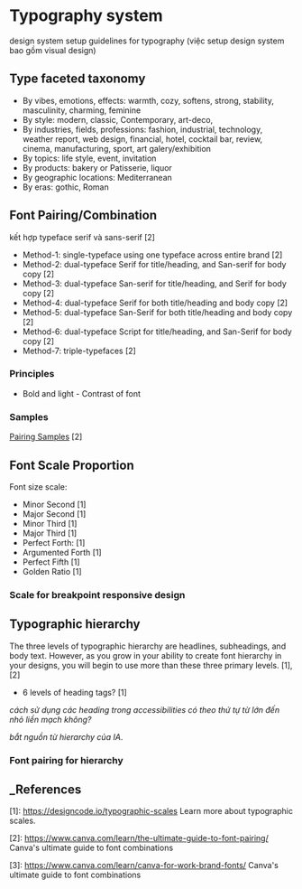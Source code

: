 # Typography system

design system setup guidelines for typography (việc setup design system bao gồm visual design)

## Type faceted taxonomy

- By vibes, emotions, effects: warmth, cozy, softens, strong, stability, masculinity, charming, feminine
- By style: modern, classic, Contemporary, art-deco,
- By industries, fields, professions: fashion, industrial, technology, weather report, web design, financial, hotel, cocktail bar, review, cinema, manufacturing, sport, art galery/exhibition
- By topics: life style, event, invitation
- By products: bakery or Patisserie, liquor
- By geographic locations: Mediterranean
- By eras: gothic, Roman

## Font Pairing/Combination

kết hợp typeface serif và sans-serif [2]

- Method-1: single-typeface using one typeface across entire brand [2]
- Method-2: dual-typeface Serif for title/heading, and San-serif for body copy [2]
- Method-3: dual-typeface San-serif for title/heading, and Serif for body copy  [2]
- Method-4: dual-typeface Serif for both title/heading and body copy [2]
- Method-5: dual-typeface San-Serif for both title/heading and body copy [2]
- Method-6: dual-typeface Script for title/heading, and San-Serif for body copy [2]
- Method-7: triple-typefaces [2]

### Principles

- Bold and light - Contrast of font

### Samples

[Pairing Samples](./pairing_samples/pairing_samples) [2]

## Font Scale Proportion

Font size scale:

- Minor Second [1]
- Major Second [1]
- Minor Third [1]
- Major Third [1]
- Perfect Forth: [1]
- Argumented Forth [1]
- Perfect Fifth [1]
- Golden Ratio [1]
  
### Scale for breakpoint responsive design

<!-- Related to [Web Design - Responsive](/UX_design/level-4/targets/web/web_design.md/#responsive) -->

## Typographic hierarchy

The three levels of typographic hierarchy are headlines, subheadings, and body text. However, as you grow in your ability to create font hierarchy in your designs, you will begin to use more than these three primary levels. [1],[2]

- 6 levels of heading tags? [1]

*cách sử dụng các heading trong accessibilities có theo thứ tự từ lớn đến nhỏ liền mạch không?*

*bắt nguồn từ hierarchy của IA*.

### Font pairing for hierarchy

## _References

[1]: <https://designcode.io/typographic-scales> Learn more about typographic scales.

[2]: <https://www.canva.com/learn/the-ultimate-guide-to-font-pairing/> Canva's ultimate guide to font combinations

[3]: <https://www.canva.com/learn/canva-for-work-brand-fonts/> Canva's ultimate guide to font combinations
